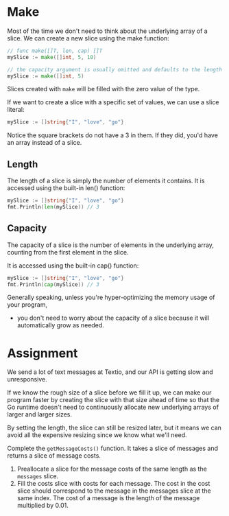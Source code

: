 # Make

Most of the time we don't need to think about the underlying array of a slice. We can create a new slice using the make function:

```go
// func make([]T, len, cap) []T
mySlice := make([]int, 5, 10)

// the capacity argument is usually omitted and defaults to the length
mySlice := make([]int, 5)
```

Slices created with `make` will be filled with the zero value of the type.

If we want to create a slice with a specific set of values, we can use a slice literal:

```go
mySlice := []string{"I", "love", "go"}
```

Notice the square brackets do not have a 3 in them. If they did, you'd have an array instead of a slice.

## Length

The length of a slice is simply the number of elements it contains. It is accessed using the built-in len() function:

```go
mySlice := []string{"I", "love", "go"}
fmt.Println(len(mySlice)) // 3
```

## Capacity

The capacity of a slice is the number of elements in the underlying array, counting from the first element in the slice.

It is accessed using the built-in cap() function:

```go
mySlice := []string{"I", "love", "go"}
fmt.Println(cap(mySlice)) // 3
```

Generally speaking, unless you're hyper-optimizing the memory usage of your program,

- you don't need to worry about the capacity of a slice because it will automatically grow as needed.

# Assignment

We send a lot of text messages at Textio, and our API is getting slow and unresponsive.

If we know the rough size of a slice before we fill it up,
we can make our program faster by creating the slice with that size ahead of time so that
the Go runtime doesn't need to continuously allocate new underlying arrays of larger and larger sizes.

By setting the length, the slice can still be resized later, but it means we can avoid all the expensive resizing since we know what we'll need.

Complete the `getMessageCosts()` function. It takes a slice of messages and returns a slice of message costs.

1. Preallocate a slice for the message costs of the same length as the `messages` slice.
2. Fill the costs slice with costs for each message. The cost in the cost slice should correspond to the message in the messages slice at the same index. The cost of a message is the length of the message multiplied by 0.01.
